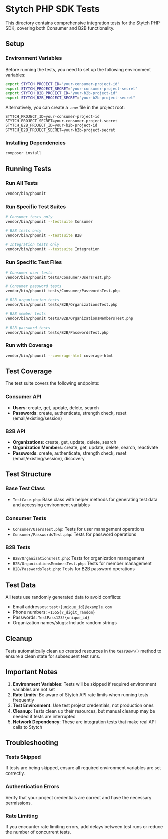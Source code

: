 # Stytch PHP SDK Tests

This directory contains comprehensive integration tests for the Stytch PHP SDK, covering both Consumer and B2B functionality.

## Setup

### Environment Variables

Before running the tests, you need to set up the following environment variables:

```bash
export STYTCH_PROJECT_ID="your-consumer-project-id"
export STYTCH_PROJECT_SECRET="your-consumer-project-secret"
export STYTCH_B2B_PROJECT_ID="your-b2b-project-id"
export STYTCH_B2B_PROJECT_SECRET="your-b2b-project-secret"
```

Alternatively, you can create a `.env` file in the project root:

```env
STYTCH_PROJECT_ID=your-consumer-project-id
STYTCH_PROJECT_SECRET=your-consumer-project-secret
STYTCH_B2B_PROJECT_ID=your-b2b-project-id
STYTCH_B2B_PROJECT_SECRET=your-b2b-project-secret
```

### Installing Dependencies

```bash
composer install
```

## Running Tests

### Run All Tests

```bash
vendor/bin/phpunit
```

### Run Specific Test Suites

```bash
# Consumer tests only
vendor/bin/phpunit --testsuite Consumer

# B2B tests only
vendor/bin/phpunit --testsuite B2B

# Integration tests only
vendor/bin/phpunit --testsuite Integration
```

### Run Specific Test Files

```bash
# Consumer user tests
vendor/bin/phpunit tests/Consumer/UsersTest.php

# Consumer password tests
vendor/bin/phpunit tests/Consumer/PasswordsTest.php

# B2B organization tests
vendor/bin/phpunit tests/B2B/OrganizationsTest.php

# B2B member tests
vendor/bin/phpunit tests/B2B/OrganizationsMembersTest.php

# B2B password tests
vendor/bin/phpunit tests/B2B/PasswordsTest.php
```

### Run with Coverage

```bash
vendor/bin/phpunit --coverage-html coverage-html
```

## Test Coverage

The test suite covers the following endpoints:

### Consumer API
- **Users**: create, get, update, delete, search
- **Passwords**: create, authenticate, strength check, reset (email/existing/session)

### B2B API
- **Organizations**: create, get, update, delete, search
- **Organization Members**: create, get, update, delete, search, reactivate
- **Passwords**: create, authenticate, strength check, reset (email/existing/session), discovery

## Test Structure

### Base Test Class
- `TestCase.php`: Base class with helper methods for generating test data and accessing environment variables

### Consumer Tests
- `Consumer/UsersTest.php`: Tests for user management operations
- `Consumer/PasswordsTest.php`: Tests for password operations

### B2B Tests
- `B2B/OrganizationsTest.php`: Tests for organization management
- `B2B/OrganizationsMembersTest.php`: Tests for member management
- `B2B/PasswordsTest.php`: Tests for B2B password operations

## Test Data

All tests use randomly generated data to avoid conflicts:
- Email addresses: `test+{unique_id}@example.com`
- Phone numbers: `+1555{7_digit_random}`
- Passwords: `TestPass123!{unique_id}`
- Organization names/slugs: Include random strings

## Cleanup

Tests automatically clean up created resources in the `tearDown()` method to ensure a clean state for subsequent test runs.

## Important Notes

1. **Environment Variables**: Tests will be skipped if required environment variables are not set
2. **Rate Limits**: Be aware of Stytch API rate limits when running tests frequently
3. **Test Environment**: Use test project credentials, not production ones
4. **Cleanup**: Tests clean up their resources, but manual cleanup may be needed if tests are interrupted
5. **Network Dependency**: These are integration tests that make real API calls to Stytch

## Troubleshooting

### Tests Skipped
If tests are being skipped, ensure all required environment variables are set correctly.

### Authentication Errors
Verify that your project credentials are correct and have the necessary permissions.

### Rate Limiting
If you encounter rate limiting errors, add delays between test runs or reduce the number of concurrent tests.